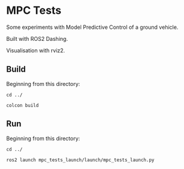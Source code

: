 # MPC Tests

Some experiments with Model Predictive Control of a ground vehicle. 

Built with ROS2 Dashing. 

Visualisation with rviz2.

## Build
Beginning from this directory:
~~~
cd ../
~~~
~~~
colcon build 
~~~

## Run
Beginning from this directory:
~~~
cd ../
~~~
~~~
ros2 launch mpc_tests_launch/launch/mpc_tests_launch.py
~~~
